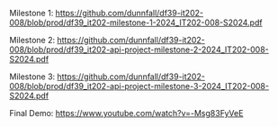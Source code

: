 Milestone 1:
https://github.com/dunnfall/df39-it202-008/blob/prod/df39_it202-milestone-1-2024_IT202-008-S2024.pdf

Milestone 2:
https://github.com/dunnfall/df39-it202-008/blob/prod/df39_it202-api-project-milestone-2-2024_IT202-008-S2024.pdf

Milestone 3:
https://github.com/dunnfall/df39-it202-008/blob/prod/df39_it202-api-project-milestone-3-2024_IT202-008-S2024.pdf

Final Demo:
https://www.youtube.com/watch?v=-Msg83FyVeE
